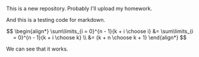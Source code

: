 This is a new repository. Probably I'll upload my homework.

And this is a testing code for markdown.

$$
\begin{align*}
\sum\limits_{i = 0}^{n - 1}{k + i \choose i} &= \sum\limits_{i = 0}^{n - 1}{k + i \choose k} \\
&= {k + n \choose k + 1}
\end{align*}
$$

We can see that it works.
